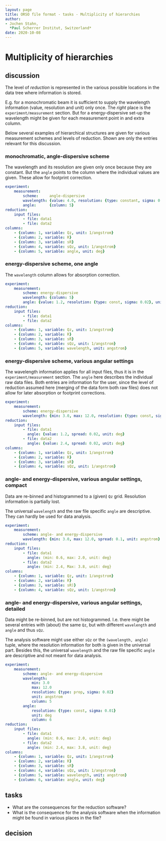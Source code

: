 ```yaml
---
layout: page
title: ORSO file format - tasks - Multiplicity of hierarchies
author:
- Jochen Stahn,  
  *Paul Scherrer Institut, Switzerland*
date: 2020-10-08
---
```


# Multiplicity of hierarchies

## discussion

The level of *reduction* is represented in the various possible
locations in the data tree where information is stored.

E.g. for a monochromatic beam it is sufficient to supply the wavelength information
(value, resolution and unit) only once. The *right* place is the 
`experiment/measurement` section. But for a energy-dispersive 
set-up the wavelength might be given for each measurement point in
and extra column. 

Below several examples of hierarchical structures are given for
various measurement schemes and levels of reduction. Shown are only the
entries relevant for this discussion.

### monochromatic, angle-dispersive scheme

The wavelength and its resolution are given only once because
they are constant. But the `angle` points to the column where
the individual values are given. These allow for footprint correction.

```YAML
experiment:
    measurement:
        scheme:     angle-dispersive
        wavelength: {value: 4.0, resolution: {type: constant, sigma: 0.1}, unit: angstrom}
        angle:      {column: 5}
reduction:
    input files:
        - file: data1
        - file: data2
columns:
    - {column: 1, variable: Qz, unit: 1/angstrom}
    - {column: 2, variable: R}
    - {column: 3, variable: sR}
    - {column: 4, variable: sQz, unit: 1/angstrom}
    - {column: 5, variable: angle, unit: deg}
```

### energy-dispersive scheme, one angle

The `wavelength` column allows for absorption correction.

```YAML
experiment:
    measurement:
        scheme: energy-dispersive
        wavelength: {column: 5}
        angle: {value: 1.2, resolution: {type: const, sigma: 0.02}, unit: deg}
reduction:
    input files:
        - file: data1
        - file: data2
columns:
    - {column: 1, variable: Qz, unit: 1/angstrom}
    - {column: 2, variable: R}
    - {column: 3, variable: sR}
    - {column: 4, variable: sQz, unit: 1/angstrom}
    - {column: 5, variable: wavelength, unit: angstrom}
```

### energy-dispersive scheme, various angular settings

The wavelength information applies for all input files, thus it is
in the `experiment/measurement` section. 
The `angle` here describes the individual raw data files. 
Both entries are information for the user, since the level of
reduction assumed here (merging of the data form both raw files) does not allow
for later absorption or footprint corrections.

```YAML
experiment:
    measurement:
        scheme: energy-dispersive
        wavelength: {min: 3.0, max: 12.0, resolution: {type: const, sigma: 0.1}, unit: angstrom}
reduction:
    input files:
        - file: data1
          angle: {value: 1.2, spread: 0.02, unit: deg}
        - file: data2
          angle: {value: 2.4, spread: 0.02, unit: deg}
columns:
    - {column: 1, variable: Qz, unit: 1/angstrom}
    - {column: 2, variable: R}
    - {column: 3, variable: sR}
    - {column: 4, variable: sQz, unit: 1/angstrom}
```

### angle- and energy-dispersive, various angular settings, compact

Data are re-binned and histogrammed to a (given) `Qz` grid. 
Resolution information is partially lost.

The universal `wavelength` and the raw file specific
`angle` are descriptive. They can hardly be used
for data analysis.

```YAML
experiment:
    measurement:
        scheme: angle- and energy-dispersive
        wavelength: {min: 3.0, max: 12.0, spread: 0.1, unit: angstrom}
reduction:
    input files:
        - file: data1
          angle: (min: 0.6, max: 2.0, unit: deg}
        - file: data2
          angle: (min: 2.4, Max: 3.8, unit: deg}
columns:
    - {column: 1, variable: Qz, unit: 1/angstrom}
    - {column: 2, variable: R}
    - {column: 3, variable: sR)}
    - {column: 4, variable: sQz, unit: 1/angstrom}
```

### angle- and energy-dispersive, various angular settings, detailed

Data might be re-binned, but are not histogrammed. I.e. there might be 
several entries with (about) the same `Qz`, but with different `wavelength` and
`angle` and thus `sQz`.

The analysis software might use either `sQz` or the `(wavelength, angle)`
tuple, where the resolution information for both is given in the universal
part. Besides this, the universal `wavelength` and the raw file specific
`angle` are descriptive and not meant for data analysis.

```YAML
experiment:
    measurement:
        scheme: angle- and energy-dispersive
        wavelength: 
            min: 3.0
            max: 12.0
            resolution: {type: prop, sigma: 0.02}
            unit: angstrom
            column: 5
        angle: 
            resolution: {type: const, sigma: 0.01}
            unit: deg
            column: 6
reduction:
    input files:
        - file: data1
          angle: (min: 0.6, max: 2.0, unit: deg}
        - file: data2
          angle: (min: 2.4, max: 3.8, unit: deg}
columns:
    - {column: 1, variable: Qz, unit: 1/angstrom}
    - {column: 2, variable: R}
    - {column: 3, variable: sR}
    - {column: 4, variable: sQz, unit: 1/angstrom}
    - {column: 5, variable: wavelength, unit: angstrom}
    - {column: 6, variable: angle, unit: deg}
``` 

## tasks

- What are the consequences for the reduction software?
- What is the consequence for the analysis software when the
  information might be found in various places in the 
  file?

## decision
 
